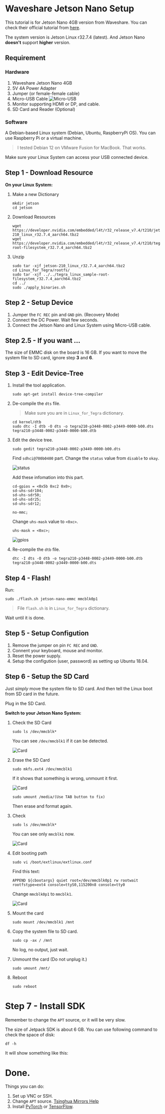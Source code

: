 # Waveshare Jetson Nano Setup

This tutorial is for Jetson Nano 4GB version from Waveshare. You can check their official tutorial from [here](https://www.waveshare.net/wiki/JETSON-NANO-DEV-KIT).

The system version is Jetson Linux r32.7.4 (latest). And Jetson Nano **doesn't** support **higher** version.

## Requirement

### Hardware

1. Waveshare Jetson Nano 4GB
2. 5V 4A Power Adapter
3. Jumper (or female-female cable)
4. Micro-USB Cable
   ![Micro-USB](./Micro-USB.png)
5. Monitor supporting HDMI or DP, and cable.
6. SD Card and Reader (Optional)

### Software

A Debian-based Linux system (Debian, Ubuntu, RaspberryPi OS). You can use Raspberry Pi or a virtual machine.

> I tested Debian 12 on VMware Fusion for MacBook. That works.

Make sure your Linux System can access your USB connected device.

## Step 1 - Download Resource

**On your Linux System:**

1. Make a new Dictionary

   ```Shell
   mkdir jetson
   cd jetson
   ```

2. Download Resources

   ```Shell
   wget https://developer.nvidia.com/embedded/l4t/r32_release_v7.4/t210/jetson-210_linux_r32.7.4_aarch64.tbz2
   wget https://developer.nvidia.com/embedded/l4t/r32_release_v7.4/t210/tegra_linux_sample-root-filesystem_r32.7.4_aarch64.tbz2
   ```

3. Unzip
   ```Shell
   sudo tar -xjf jetson-210_linux_r32.7.4_aarch64.tbz2
   cd Linux_for_Tegra/rootfs/
   sudo tar -xjf ../../tegra_linux_sample-root-filesystem_r32.7.4_aarch64.tbz2
   cd ../
   sudo ./apply_binaries.sh
   ```

## Step 2 - Setup Device

1. Jumper the `FC REC` pin and `GND` pin. (Recovery Mode)
2. Connect the DC Power. Wait few seconds.
3. Connect the Jetson Nano and Linux System using Micro-USB cable.

## Step 2.5 - If you want ...

The size of EMMC disk on the board is 16 GB. If you want to move the system file to SD card, ignore step **3** and **6**.

## Step 3 - Edit Device-Tree

1. Install the tool application.

   ```Shell
   sudo apt-get install device-tree-compiler
   ```

2. De-compile the `dts` file.

   > Make sure you are in `Linux_for_Tegra` dictionary.

   ```Shell
   cd kernel/dtb
   sudo dtc -I dtb -O dts -o tegra210-p3448-0002-p3449-0000-b00.dts tegra210-p3448-0002-p3449-0000-b00.dtb
   ```

3. Edit the device tree.

   ```Shell
   sudo gedit tegra210-p3448-0002-p3449-0000-b00.dts
   ```

   Find `sdhci@700b0400` part. Change the `status` value from `disable` to `okay`.

   ![status](./status.png)

   Add these infomation into this part.

   ```
   cd-gpios = <0x5b 0xc2 0x0>;
   sd-uhs-sdr104;
   sd-uhs-sdr50;
   sd-uhs-sdr25;
   sd-uhs-sdr12;

   no-mmc;
   ```

   Change `uhs-mask` value to `<0xc>`.

   ```
   uhs-mask = <0xc>;
   ```

   ![gpios](./location.png)

4. Re-compile the `dtb` file.
   ```Shell
   dtc -I dts -O dtb -o tegra210-p3448-0002-p3449-0000-b00.dtb tegra210-p3448-0002-p3449-0000-b00.dts
   ```

## Step 4 - Flash!

Run:

```Shell
sudo ./flash.sh jetson-nano-emmc mmcblk0p1
```

> File `flash.sh` is in `Linux_for_Tegra` dictionary.

Wait until it is done.

## Step 5 - Setup Configution

1. Remove the jumper on pin `FC REC` and `GND`.
2. Connent your keyboard, mouse and monitor.
3. Reset the power supply.
4. Setup the configution (user, password) as setting up Ubuntu 18.04.

## Step 6 - Setup the SD Card

Just _simply_ move the system file to SD card. And then tell the Linux boot from SD card in the future.

Plug in the SD Card.

**Switch to your Jetson Nano System:**

1. Check the SD Card

   ```Shell
   sudo ls /dev/mmcblk*
   ```

   You can see `/dev/mmcblk1` if it can be detected.

   ![Card](./1.png)

2. Erase the SD Card

   ```Shell
   sudo mkfs.ext4 /dev/mmcblk1
   ```

   If it shows that something is wrong, unmount it first.

   ![Card](./2.png)

   ```Shell
   sudo umount /media/(Use TAB button to fix)
   ```

   Then erase and format again.

3. Check

   ```Shell
   sudo ls /dev/mmcblk*
   ```

   You can see only `mmcblk1` now.

   ![Card](./3.png)

4. Edit booting path

   ```Shell
   sudo vi /boot/extlinux/extlinux.conf
   ```

   Find this text:

   ```
   APPEND ${cbootargs} quiet root=/dev/mmcblk0p1 rw rootwait rootfstype=ext4 console=ttyS0,115200n8 console=tty0
   ```

   Change `mmcblk0p1` to `mmcblk1`.

   ![Card](./4.png)

5. Mount the card

   ```Shell
   sudo mount /dev/mmcblk1 /mnt
   ```

6. Copy the system file to SD card.

   ```Shell
   sudo cp -ax / /mnt
   ```

   No log, no output, just wait.

7. Unmount the card (Do not unplug it.)

   ```Shell
   sudo umount /mnt/
   ```

8. Reboot
   ```Shell
   sudo reboot
   ```

# Step 7 - Install SDK

Remember to change the `APT` source, or it will be very slow.

The size of Jetpack SDK is about 6 GB. You can use following command to check the space of disk:

```Shell
df -h
```

It will show something like this:



# Done.

Things you can do:

1. Set up VNC or SSH.
2. Change `APT` source. [Tsinghua Mirrors Help](https://mirrors.tuna.tsinghua.edu.cn/help/ubuntu-ports/)
3. Install [PyTorch](https://pytorch.org/tutorials/) or [TensorFlow](https://tensorflow.google.cn/tutorials).
